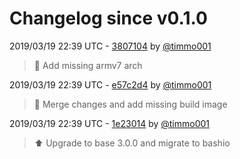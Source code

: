 # Changelog since v0.1.0

2019/03/19 22:39 UTC - [3807104](https://github.com/hassio-addons/addon-thelounge/commit/3807104bc6876c65adbff6065653374effe3ca8a) by [@timmo001](https://github.com/timmo001)
> :hammer: Add missing armv7 arch 

2019/03/19 22:39 UTC - [e57c2d4](https://github.com/hassio-addons/addon-thelounge/commit/e57c2d4fced2a0ce8fc1da81958f284372ccc425) by [@timmo001](https://github.com/timmo001)
> :hammer: Merge changes and add missing build image 

2019/03/19 22:39 UTC - [1e23014](https://github.com/hassio-addons/addon-thelounge/commit/1e23014cbd56df09a9a34bcd68cfd69af4d4f100) by [@timmo001](https://github.com/timmo001)
> :arrow_up: Upgrade to base 3.0.0 and migrate to bashio 

